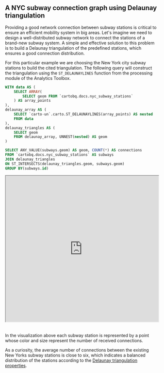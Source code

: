 ## A NYC subway connection graph using Delaunay triangulation

Providing a good network connection between subway stations is critical to ensure an efficient mobility system in big areas. Let's imagine we need to design a well-distributed subway network to connect the stations of a brand-new subway system. A simple and effective solution to this problem is to build a Delaunay triangulation of the predefined stations, which ensures a good connection distribution.

For this particular example we are choosing the New York city subway stations to build the cited triangulation. The following query will construct the triangulation using the `ST_DELAUNAYLINES` function from the processing module of the Analytics Toolbox.

```sql
WITH data AS (
    SELECT ARRAY(
        SELECT geom FROM `cartobq.docs.nyc_subway_stations`
    ) AS array_points
),
delaunay_array AS (
    SELECT `carto-un`.carto.ST_DELAUNAYLINES(array_points) AS nested
    FROM data
),
delaunay_triangles AS (
    SELECT geom 
    FROM delaunay_array, UNNEST(nested) AS geom
)

SELECT ANY_VALUE(subways.geom) AS geom, COUNT(*) AS connections
FROM `cartobq.docs.nyc_subway_stations` AS subways
JOIN delaunay_triangles
ON ST_INTERSECTS(delaunay_triangles.geom, subways.geom)
GROUP BY(subways.id)
```

<iframe height=480px width=100% style='margin-bottom:20px' src="https://team.carto.com/u/agraciano/builder/042cc9d2-437e-49b4-bd3d-a293ad9123e1/layers#/" title="Delaunay triangulation of the NYC subway stations. The line connections are represented with the color and size of the points."></iframe>

In the visualization above each subway station is represented by a point whose color and size represent the number of received connections.

As a curiosity, the average number of connections between the existing New Yorks subway stations is close to six, which indicates a balanced distribution of the stations according to the [Delaunay triangulation properties](https://en.wikipedia.org/wiki/Delaunay_triangulation#Properties).

